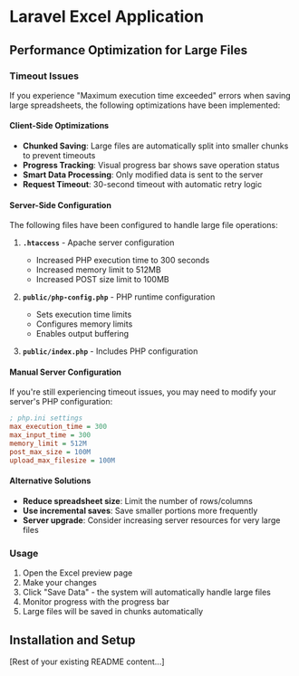 # Laravel Excel Application

## Performance Optimization for Large Files

### Timeout Issues
If you experience "Maximum execution time exceeded" errors when saving large spreadsheets, the following optimizations have been implemented:

#### Client-Side Optimizations
- **Chunked Saving**: Large files are automatically split into smaller chunks to prevent timeouts
- **Progress Tracking**: Visual progress bar shows save operation status
- **Smart Data Processing**: Only modified data is sent to the server
- **Request Timeout**: 30-second timeout with automatic retry logic

#### Server-Side Configuration
The following files have been configured to handle large file operations:

1. **`.htaccess`** - Apache server configuration
   - Increased PHP execution time to 300 seconds
   - Increased memory limit to 512MB
   - Increased POST size limit to 100MB

2. **`public/php-config.php`** - PHP runtime configuration
   - Sets execution time limits
   - Configures memory limits
   - Enables output buffering

3. **`public/index.php`** - Includes PHP configuration

#### Manual Server Configuration
If you're still experiencing timeout issues, you may need to modify your server's PHP configuration:

```ini
; php.ini settings
max_execution_time = 300
max_input_time = 300
memory_limit = 512M
post_max_size = 100M
upload_max_filesize = 100M
```

#### Alternative Solutions
- **Reduce spreadsheet size**: Limit the number of rows/columns
- **Use incremental saves**: Save smaller portions more frequently
- **Server upgrade**: Consider increasing server resources for very large files

### Usage
1. Open the Excel preview page
2. Make your changes
3. Click "Save Data" - the system will automatically handle large files
4. Monitor progress with the progress bar
5. Large files will be saved in chunks automatically

## Installation and Setup

[Rest of your existing README content...]
